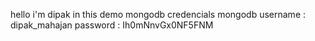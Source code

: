 hello 
i'm dipak 
in this demo 
mongodb credencials
mongodb username : dipak_mahajan
password : Ih0mNnvGx0NF5FNM
